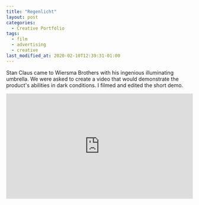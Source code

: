 ```yaml
---
title: "Regenlicht"
layout: post
categories:
  - Creative Portfolio
tags:
  - film
  - advertising
  - creative
last_modified_at: 2020-02-10T12:39:31-01:00
---
```


Stan Claus came to Wiersma Brothers with his ingenious illuminating umbrella. We were asked to create a video that would demonstrate the product's abilities in dark conditions. I filmed and edited the short demo.

<div style="position:relative; padding-top: 56.25%">
  <iframe src="https://player.vimeo.com/video/166955602?title=0&byline=0&portrait=0" style="position: absolute; width: 100%; height: 100%; top: 0; left: 0" frameborder="0" allow="autoplay; fullscreen" allowfullscreen></iframe>
</div>